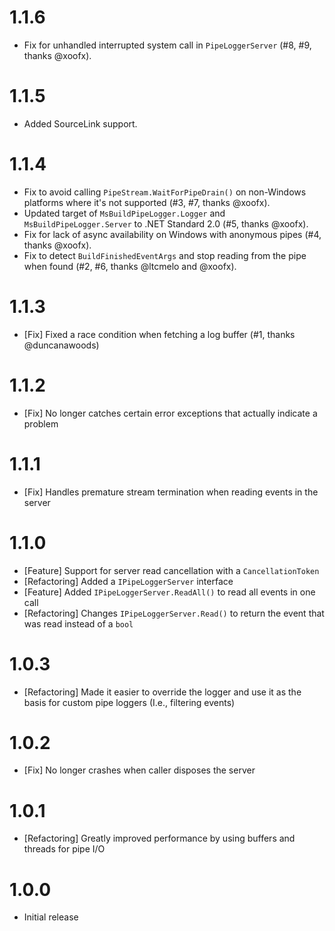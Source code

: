 # 1.1.6

- Fix for unhandled interrupted system call in `PipeLoggerServer` (#8, #9, thanks @xoofx).

# 1.1.5

- Added SourceLink support.

# 1.1.4

- Fix to avoid calling `PipeStream.WaitForPipeDrain()` on non-Windows platforms where it's not supported (#3, #7, thanks @xoofx).
- Updated target of `MsBuildPipeLogger.Logger` and `MsBuildPipeLogger.Server` to .NET Standard 2.0 (#5, thanks @xoofx). 
- Fix for lack of async availability on Windows with anonymous pipes (#4, thanks @xoofx).
- Fix to detect `BuildFinishedEventArgs` and stop reading from the pipe when found (#2, #6, thanks @ltcmelo and @xoofx).

# 1.1.3

- [Fix] Fixed a race condition when fetching a log buffer (#1, thanks @duncanawoods)

# 1.1.2

- [Fix] No longer catches certain error exceptions that actually indicate a problem

# 1.1.1

- [Fix] Handles premature stream termination when reading events in the server

# 1.1.0

- [Feature] Support for server read cancellation with a `CancellationToken`
- [Refactoring] Added a `IPipeLoggerServer` interface
- [Feature] Added `IPipeLoggerServer.ReadAll()` to read all events in one call
- [Refactoring] Changes `IPipeLoggerServer.Read()` to return the event that was read instead of a `bool`

# 1.0.3

- [Refactoring] Made it easier to override the logger and use it as the basis for custom pipe loggers (I.e., filtering events)

# 1.0.2

- [Fix] No longer crashes when caller disposes the server

# 1.0.1

- [Refactoring] Greatly improved performance by using buffers and threads for pipe I/O

# 1.0.0

- Initial release
